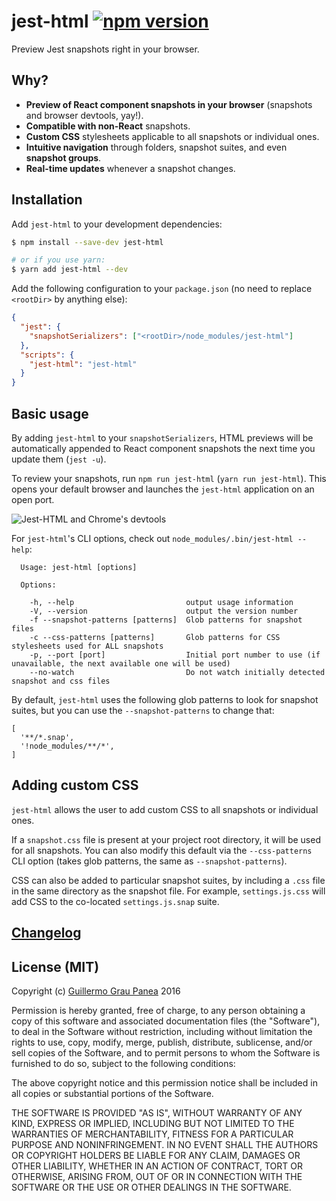 # jest-html [![npm version](https://img.shields.io/npm/v/jest-html.svg)](https://www.npmjs.com/package/jest-html)

Preview Jest snapshots right in your browser.

## Why?

* **Preview of React component snapshots in your browser** (snapshots and browser devtools, yay!).
* **Compatible with non-React** snapshots.
* **Custom CSS** stylesheets applicable to all snapshots or individual ones.
* **Intuitive navigation** through folders, snapshot suites, and even **snapshot groups**.
* **Real-time updates** whenever a snapshot changes.

## Installation

Add `jest-html` to your development dependencies:

```sh
$ npm install --save-dev jest-html

# or if you use yarn:
$ yarn add jest-html --dev
```

Add the following configuration to your `package.json` (no need to replace `<rootDir>` by anything else):

```json
{
  "jest": {
    "snapshotSerializers": ["<rootDir>/node_modules/jest-html"]
  },
  "scripts": {
    "jest-html": "jest-html"
  }
}
```

## Basic usage

By adding `jest-html` to your `snapshotSerializers`, HTML previews will be automatically appended to React component snapshots the next time you update them (`jest -u`).

To review your snapshots, run `npm run jest-html` (`yarn run jest-html`). This opens your default browser and launches the `jest-html` application on an open port.

![Jest-HTML and Chrome's devtools](https://raw.githubusercontent.com/guigrpa/jest-html/master/docs/02.png)

For `jest-html`'s CLI options, check out `node_modules/.bin/jest-html --help`:

```
  Usage: jest-html [options]

  Options:

    -h, --help                         output usage information
    -V, --version                      output the version number
    -f --snapshot-patterns [patterns]  Glob patterns for snapshot files
    -c --css-patterns [patterns]       Glob patterns for CSS stylesheets used for ALL snapshots
    -p, --port [port]                  Initial port number to use (if unavailable, the next available one will be used)
    --no-watch                         Do not watch initially detected snapshot and css files
```

By default, `jest-html` uses the following glob patterns to look for snapshot suites, but you can use the `--snapshot-patterns` to change that:

```
[
  '**/*.snap',
  '!node_modules/**/*',
]
```

## Adding custom CSS

`jest-html` allows the user to add custom CSS to all snapshots or individual ones.

If a `snapshot.css` file is present at your project root directory, it will be used for all snapshots. You can also modify this default via the `--css-patterns` CLI option (takes glob patterns, the same as `--snapshot-patterns`).

CSS can also be added to particular snapshot suites, by including a `.css` file in the same directory as the snapshot file. For example, `settings.js.css` will add CSS to the co-located `settings.js.snap` suite.


## [Changelog](https://github.com/guigrpa/jest-html/blob/master/CHANGELOG.md)


## License (MIT)

Copyright (c) [Guillermo Grau Panea](https://github.com/guigrpa) 2016

Permission is hereby granted, free of charge, to any person obtaining a copy of this software and associated documentation files (the "Software"), to deal in the Software without restriction, including without limitation the rights to use, copy, modify, merge, publish, distribute, sublicense, and/or sell copies of the Software, and to permit persons to whom the Software is furnished to do so, subject to the following conditions:

The above copyright notice and this permission notice shall be included in all copies or substantial portions of the Software.

THE SOFTWARE IS PROVIDED "AS IS", WITHOUT WARRANTY OF ANY KIND, EXPRESS OR IMPLIED, INCLUDING BUT NOT LIMITED TO THE WARRANTIES OF MERCHANTABILITY, FITNESS FOR A PARTICULAR PURPOSE AND NONINFRINGEMENT. IN NO EVENT SHALL THE AUTHORS OR COPYRIGHT HOLDERS BE LIABLE FOR ANY CLAIM, DAMAGES OR OTHER LIABILITY, WHETHER IN AN ACTION OF CONTRACT, TORT OR OTHERWISE, ARISING FROM, OUT OF OR IN CONNECTION WITH THE SOFTWARE OR THE USE OR OTHER DEALINGS IN THE SOFTWARE.

